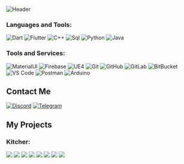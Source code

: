 ![Header](https://github.com/Darkildo/Darkildo/blob/main/assets/logo.jpg)
### Languages and Tools:
![Dart](https://img.shields.io/badge/-Dart-090909?style=for-the-badge&logo=dart&logoColor=097CDB)
![Flutter](https://img.shields.io/badge/-Flutter-090909?style=for-the-badge&logo=flutter&logoColor=47C5FB)
![C++](https://img.shields.io/badge/-C++-090909?style=for-the-badge&logo=C%2b%2b&logoColor=6296CC)
![Sql](https://img.shields.io/badge/-Sql-090909?style=for-the-badge&logo=mysql&logoColor=00648B)
![Python](https://img.shields.io/badge/-Python-black?style=for-the-badge&logo=Python)
![Java](https://img.shields.io/badge/Java-orange?style=for-the-badge&logo=java&logoColor=00648B)
### Tools and Services:
![MaterialUI](https://img.shields.io/badge/-MatrialUI-0081CB?style=for-the-badge&logo=material-UI)
![Firebase](https://img.shields.io/badge/-Firebase-090909?style=for-the-badge&logo=firebase&logoColor=F8C52C)
![UE4](https://img.shields.io/badge/-UE4-090909?style=for-the-badge&logo=mysql&logoColor=00648B)
![Git](https://img.shields.io/badge/-Git-black?style=for-the-badge&logo=git)
![GitHub](https://img.shields.io/badge/-GitHub-181717?style=for-the-badge&logo=github)
![GitLab](https://img.shields.io/badge/-GitLab-FCA121?style=for-the-badge&logo=gitlab)
![BitBucket](https://img.shields.io/badge/-BitBucket-darkblue?style=for-the-badge&logo=bitbucket)
![VS Code](https://img.shields.io/badge/-VS%20Code-007ACC?style=for-the-badge&logo=visual-studio-code)
![Postman](https://img.shields.io/badge/Postman-black?style=for-the-badge&logo=postman)
![Arduino](https://img.shields.io/badge/Arduino-black?style=for-the-badge&logo=arduino)
## Contact Me
[![Discord](https://img.shields.io/badge/-Discord-090909?style=for-the-badge&logo=C%2b%2b&logoColor=6296CC)]()
[![Telegram](https://img.shields.io/badge/-Telegram-090909?style=for-the-badge&logo=C%2b%2b&logoColor=6296CC)](https://t.me/yghyyl)

## My Projects
### Kitcher:
<img src="https://github.com/Darkildo/Darkildo/blob/main/assets/kt/kitcher_1.jpg" />
<img src="https://github.com/Darkildo/Darkildo/blob/main/assets/kt/kitcher_2.jpg" />
<img src="https://github.com/Darkildo/Darkildo/blob/main/assets/kt/kitcher_3.jpg" />
<img src="https://github.com/Darkildo/Darkildo/blob/main/assets/kt/kitcher_4.jpg" />
<img src="https://github.com/Darkildo/Darkildo/blob/main/assets/kt/kitcher_5.jpg" />
<img src="https://github.com/Darkildo/Darkildo/blob/main/assets/kt/kitcher_6.jpg" />
<img src="https://github.com/Darkildo/Darkildo/blob/main/assets/kt/kitcher_7.jpg" />
<img src="https://github.com/Darkildo/Darkildo/blob/main/assets/kt/kitcher_8.jpg" />
